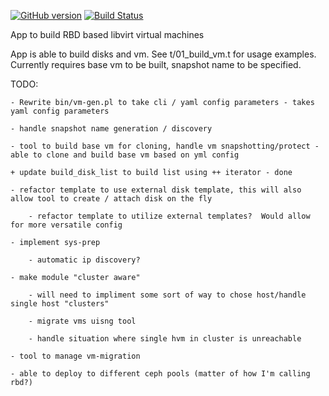 [![GitHub version](https://badge.fury.io/gh/three18ti%2FBuild-VM.png)](http://badge.fury.io/gh/three18ti%2FBuild-VM)
[![Build Status](https://secure.travis-ci.org/three18ti/Build-VM.png?branch=cluster)](https://travis-ci.org/three18ti/Build-VM)

App to build RBD based libvirt virtual machines

App is able to build disks and vm.  See t/01_build_vm.t for usage examples.
Currently requires base vm to be built, snapshot name to be specified.

TODO:

    - Rewrite bin/vm-gen.pl to take cli / yaml config parameters - takes yaml config parameters

    - handle snapshot name generation / discovery

    - tool to build base vm for cloning, handle vm snapshotting/protect - able to clone and build base vm based on yml config

    + update build_disk_list to build list using ++ iterator - done

    - refactor template to use external disk template, this will also allow tool to create / attach disk on the fly

        - refactor template to utilize external templates?  Would allow for more versatile config

    - implement sys-prep

        - automatic ip discovery?

    - make module "cluster aware"

        - will need to impliment some sort of way to chose host/handle single host "clusters"

        - migrate vms uisng tool

        - handle situation where single hvm in cluster is unreachable

    - tool to manage vm-migration 

    - able to deploy to different ceph pools (matter of how I'm calling rbd?)
